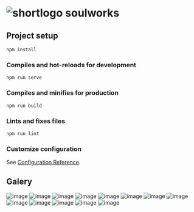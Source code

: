 # ![shortlogo](https://user-images.githubusercontent.com/82903533/207991327-cd2fb7bb-070f-4d72-a21a-d3872e55ebac.png) soulworks

## Project setup
```
npm install
```

### Compiles and hot-reloads for development
```
npm run serve
```

### Compiles and minifies for production
```
npm run build
```

### Lints and fixes files
```
npm run lint
```

### Customize configuration
See [Configuration Reference](https://cli.vuejs.org/config/).

## Galery
![image](https://user-images.githubusercontent.com/82903533/207991488-9b1d98d8-9ffd-4d60-8216-979fafaa8989.png)
![image](https://user-images.githubusercontent.com/82903533/207991505-ca5f3854-ec64-4880-8664-73fd90466bde.png)
![image](https://user-images.githubusercontent.com/82903533/207991526-adf638a6-7310-48ac-871b-3011993ecdb0.png)
![image](https://user-images.githubusercontent.com/82903533/207991549-28579355-3fde-4bc6-8b33-91de02cd8eef.png)
![image](https://user-images.githubusercontent.com/82903533/207991630-d71d3638-b4dc-4653-a04f-d6b4dbbfe459.png)
![image](https://user-images.githubusercontent.com/82903533/207991860-1bed0296-993f-4df8-a7ec-a2378373528c.png)
![image](https://user-images.githubusercontent.com/82903533/207991914-9fc71ac8-63e3-46dc-a5b8-476de9ad2524.png)
![image](https://user-images.githubusercontent.com/82903533/207992158-a02b8848-3679-424b-a9a6-3a20eacb2075.png)
![image](https://user-images.githubusercontent.com/82903533/207992218-3f0f8b11-0e06-4e65-978b-568e6c511e08.png)
![image](https://user-images.githubusercontent.com/82903533/207992337-daaa9cae-f369-4c64-972d-eab189e0734e.png)
![image](https://user-images.githubusercontent.com/82903533/207992359-cdda76bf-9c53-4d2b-b871-128d4efabaf3.png)
![image](https://user-images.githubusercontent.com/82903533/207992399-5434cd0b-eb9a-4800-9860-7beed139c222.png)
![image](https://user-images.githubusercontent.com/82903533/207992452-3bf8986c-776a-46b1-b007-1cc751cde849.png)






